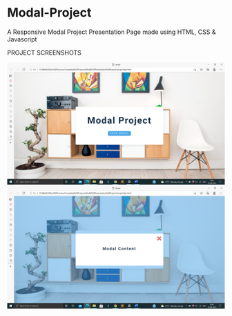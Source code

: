 # Modal-Project
A Responsive Modal Project Presentation Page made using HTML, CSS & Javascript 

PROJECT SCREENSHOTS

<img src = "https://github.com/SambhavAggarwal01/Modal-Project/blob/main/Project%20Screenshots/Screenshot%202021-08-24%2020.07.17.png" alt = "Main Page" />

<img src = "https://github.com/SambhavAggarwal01/Modal-Project/blob/main/Project%20Screenshots/Screenshot%202021-08-24%2020.07.25.png" alt = "Project Page" />
